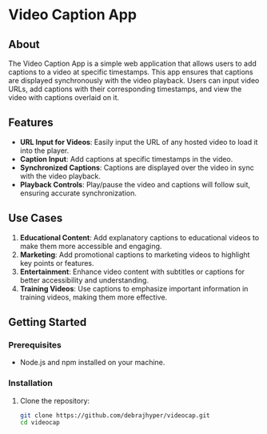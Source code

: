 # Video Caption App

## About

The Video Caption App is a simple web application that allows users to add captions to a video at specific timestamps. This app ensures that captions are displayed synchronously with the video playback. Users can input video URLs, add captions with their corresponding timestamps, and view the video with captions overlaid on it.

## Features

- **URL Input for Videos**: Easily input the URL of any hosted video to load it into the player.
- **Caption Input**: Add captions at specific timestamps in the video.
- **Synchronized Captions**: Captions are displayed over the video in sync with the video playback.
- **Playback Controls**: Play/pause the video and captions will follow suit, ensuring accurate synchronization.

## Use Cases

1. **Educational Content**: Add explanatory captions to educational videos to make them more accessible and engaging.
2. **Marketing**: Add promotional captions to marketing videos to highlight key points or features.
3. **Entertainment**: Enhance video content with subtitles or captions for better accessibility and understanding.
4. **Training Videos**: Use captions to emphasize important information in training videos, making them more effective.

## Getting Started

### Prerequisites

- Node.js and npm installed on your machine.

### Installation

1. Clone the repository:
   ```sh
   git clone https://github.com/debrajhyper/videocap.git
   cd videocap
